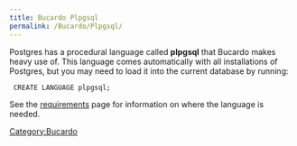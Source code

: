 ```yaml
---
title: Bucardo Plpgsql
permalink: /Bucardo/Plpgsql/
---
```


Postgres has a procedural language called **plpgsql** that Bucardo makes heavy use of. This language comes automatically with all installations of Postgres, but you may need to load it into the current database by running:

` CREATE LANGUAGE plpgsql;`

See the [requirements](/Bucardo/Requirements "wikilink") page for information on where the language is needed.

[Category:Bucardo](/Category:Bucardo "wikilink")